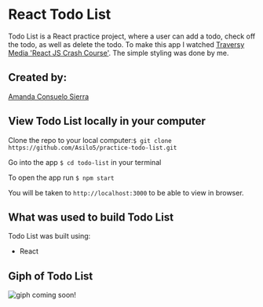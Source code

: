 # React Todo List 

Todo List is a React practice project, where a user can add a todo, check off the todo, as well as delete the todo.
To make this app I watched [Traversy Media 'React JS Crash Course'](https://www.youtube.com/watch?v=sBws8MSXN7A). The simple styling was done by me.

## Created by:
[Amanda Consuelo Sierra](https://github.com/Asilo5)

## View Todo List locally in your computer

Clone the repo to your local computer:``` $ git clone https://github.com/Asilo5/practice-todo-list.git ```

Go into the app ``` $ cd todo-list ``` in your terminal

To open the app run ``` $ npm start ```

You will be taken to ``` http://localhost:3000 ``` to be able to view in browser.

## What was used to build Todo List

Todo List was built using:
  - React
  
## Giph of Todo List

![giph coming soon! ]()
